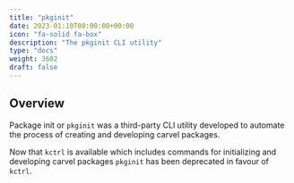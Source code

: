 ```yaml
---
title: "pkginit"
date: 2023-01:10T00:00:00+00:00
icon: "fa-solid fa-box"
description: "The pkginit CLI utility"
type: "docs"
weight: 3602
draft: false
---
```


## Overview

Package init or `pkginit` was a third-party CLI utility developed to automate the process of creating and developing carvel packages.

Now that `kctrl` is available which includes commands for initializing and developing carvel packages `pkginit` has been deprecated in favour of `kctrl`.
